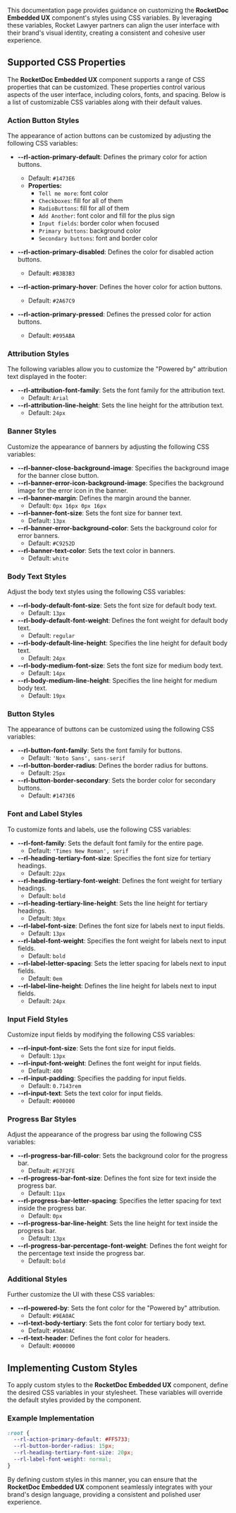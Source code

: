 This documentation page provides guidance on customizing the **RocketDoc Embedded UX** component's styles using CSS variables. By leveraging these variables, Rocket Lawyer partners can align the user interface with their brand's visual identity, creating a consistent and cohesive user experience.

## Supported CSS Properties

The **RocketDoc Embedded UX** component supports a range of CSS properties that can be customized. These properties control various aspects of the user interface, including colors, fonts, and spacing. Below is a list of customizable CSS variables along with their default values.

### Action Button Styles

The appearance of action buttons can be customized by adjusting the following CSS variables:

- **--rl-action-primary-default**: Defines the primary color for action buttons.
  - Default: `#1473E6`
  - **Properties:**
    - `Tell me more`: font color
    - `Checkboxes`: fill for all of them
    - `RadioButtons`: fill for all of them
    - `Add Another`: font color and fill for the plus sign
    - `Input fields`: border color when focused
    - `Primary buttons`: background color
    - `Secondary buttons`: font and border color

- **--rl-action-primary-disabled**: Defines the color for disabled action buttons.
  - Default: `#B3B3B3`
- **--rl-action-primary-hover**: Defines the hover color for action buttons.
  - Default: `#2A67C9`
- **--rl-action-primary-pressed**: Defines the pressed color for action buttons.
  - Default: `#095ABA`

### Attribution Styles

The following variables allow you to customize the "Powered by" attribution text displayed in the footer:

- **--rl-attribution-font-family**: Sets the font family for the attribution text.
  - Default: `Arial`
- **--rl-attribution-line-height**: Sets the line height for the attribution text.
  - Default: `24px`

### Banner Styles

Customize the appearance of banners by adjusting the following CSS variables:

- **--rl-banner-close-background-image**: Specifies the background image for the banner close button.
- **--rl-banner-error-icon-background-image**: Specifies the background image for the error icon in the banner.
- **--rl-banner-margin**: Defines the margin around the banner.
  - Default: `0px 16px 0px 16px`
- **--rl-banner-font-size**: Sets the font size for banner text.
  - Default: `13px`
- **--rl-banner-error-background-color**: Sets the background color for error banners.
  - Default: `#C9252D`
- **--rl-banner-text-color**: Sets the text color in banners.
  - Default: `white`

### Body Text Styles

Adjust the body text styles using the following CSS variables:

- **--rl-body-default-font-size**: Sets the font size for default body text.
  - Default: `13px`
- **--rl-body-default-font-weight**: Defines the font weight for default body text.
  - Default: `regular`
- **--rl-body-default-line-height**: Specifies the line height for default body text.
  - Default: `24px`
- **--rl-body-medium-font-size**: Sets the font size for medium body text.
  - Default: `14px`
- **--rl-body-medium-line-height**: Specifies the line height for medium body text.
  - Default: `19px`

### Button Styles

The appearance of buttons can be customized using the following CSS variables:

- **--rl-button-font-family**: Sets the font family for buttons.
  - Default: `'Noto Sans', sans-serif`
- **--rl-button-border-radius**: Defines the border radius for buttons.
  - Default: `25px`
- **--rl-button-border-secondary**: Sets the border color for secondary buttons.
  - Default: `#1473E6`

### Font and Label Styles

To customize fonts and labels, use the following CSS variables:

- **--rl-font-family**: Sets the default font family for the entire page.
  - Default: `'Times New Roman', serif`
- **--rl-heading-tertiary-font-size**: Specifies the font size for tertiary headings.
  - Default: `22px`
- **--rl-heading-tertiary-font-weight**: Defines the font weight for tertiary headings.
  - Default: `bold`
- **--rl-heading-tertiary-line-height**: Sets the line height for tertiary headings.
  - Default: `30px`
- **--rl-label-font-size**: Defines the font size for labels next to input fields.
  - Default: `13px`
- **--rl-label-font-weight**: Specifies the font weight for labels next to input fields.
  - Default: `bold`
- **--rl-label-letter-spacing**: Sets the letter spacing for labels next to input fields.
  - Default: `0em`
- **--rl-label-line-height**: Defines the line height for labels next to input fields.
  - Default: `24px`

### Input Field Styles

Customize input fields by modifying the following CSS variables:

- **--rl-input-font-size**: Sets the font size for input fields.
  - Default: `13px`
- **--rl-input-font-weight**: Defines the font weight for input fields.
  - Default: `400`
- **--rl-input-padding**: Specifies the padding for input fields.
  - Default: `0.7143rem`
- **--rl-input-text**: Sets the text color for input fields.
  - Default: `#000000`

### Progress Bar Styles

Adjust the appearance of the progress bar using the following CSS variables:

- **--rl-progress-bar-fill-color**: Sets the background color for the progress bar.
  - Default: `#E7F2FE`
- **--rl-progress-bar-font-size**: Defines the font size for text inside the progress bar.
  - Default: `11px`
- **--rl-progress-bar-letter-spacing**: Specifies the letter spacing for text inside the progress bar.
  - Default: `0px`
- **--rl-progress-bar-line-height**: Sets the line height for text inside the progress bar.
  - Default: `13px`
- **--rl-progress-bar-percentage-font-weight**: Defines the font weight for the percentage text inside the progress bar.
  - Default: `bold`

### Additional Styles

Further customize the UI with these CSS variables:

- **--rl-powered-by**: Sets the font color for the "Powered by" attribution.
  - Default: `#9EA0AC`
- **--rl-text-body-tertiary**: Sets the font color for tertiary body text.
  - Default: `#9DA0AC`
- **--rl-text-header**: Defines the font color for headers.
  - Default: `#000000`

## Implementing Custom Styles

To apply custom styles to the **RocketDoc Embedded UX** component, define the desired CSS variables in your stylesheet. These variables will override the default styles provided by the component.

### Example Implementation

```css
:root {
  --rl-action-primary-default: #FF5733;
  --rl-button-border-radius: 15px;
  --rl-heading-tertiary-font-size: 20px;
  --rl-label-font-weight: normal;
}
```

By defining custom styles in this manner, you can ensure that the **RocketDoc Embedded UX** component seamlessly integrates with your brand's design language, providing a consistent and polished user experience.
